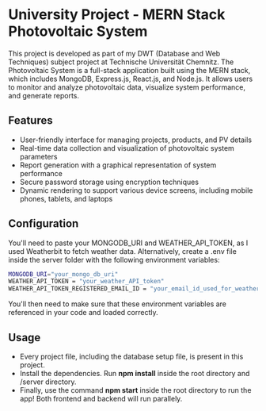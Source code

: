 <h1>University Project - MERN Stack Photovoltaic System</h1>

This project is developed as part of my DWT (Database and Web Techniques) subject project at Technische Universität Chemnitz. The Photovoltaic System is a full-stack application built using the MERN stack, which includes MongoDB, Express.js, React.js, and Node.js. It allows users to monitor and analyze photovoltaic data, visualize system performance, and generate reports.

<h2>Features</h2>
<ul>
<li>User-friendly interface for managing projects, products, and PV details</li>
<li>Real-time data collection and visualization of photovoltaic system parameters</li>
<li>Report generation with a graphical representation of system performance</li>
<li>Secure password storage using encryption techniques</li>
<li>Dynamic rendering to support various device screens, including mobile phones, tablets, and laptops</li>
</ul>

## Configuration

You'll need to paste your MONGODB_URI and WEATHER_API_TOKEN, as I used Weatherbit to fetch weather data. Alternatively, create a .env file inside the server folder with the following environment variables:

```bash
MONGODB_URI="your_mongo_db_uri"
WEATHER_API_TOKEN = "your_weather_API_token"
WEATHER_API_TOKEN_REGISTERED_EMAIL_ID = "your_email_id_used_for_weather_token" (Required to use API from Weatherbit)
```

You'll then need to make sure that these environment variables are referenced in your code and loaded correctly.

## Usage

<ul>
  <li>Every project file, including the database setup file, is present in this project.</li>
  <li>Install the dependencies. Run <strong>npm install</strong> inside the root directory and /server directory.</li>
  <li>Finally, use the command <strong>npm start</strong> inside the root directory to run the app! Both frontend and backend will run parallely.</li>
</ul>
